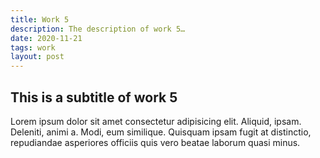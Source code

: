 ```yaml
---
title: Work 5
description: The description of work 5…
date: 2020-11-21
tags: work
layout: post
---
```


## This is a subtitle of work 5

Lorem ipsum dolor sit amet consectetur adipisicing elit. Aliquid, ipsam. Deleniti, animi a. Modi, eum similique. Quisquam ipsam fugit at distinctio, repudiandae asperiores officiis quis vero beatae laborum quasi minus.